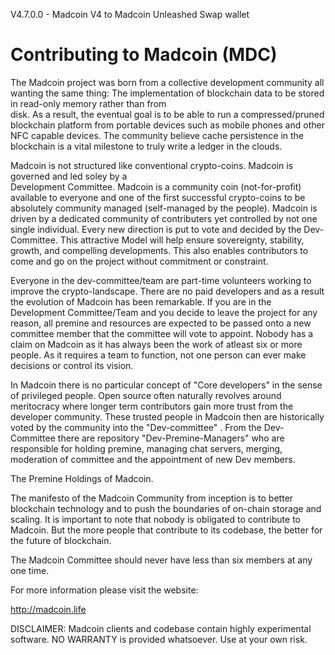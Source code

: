                                     

V4.7.0.0 - Madcoin V4 to Madcoin Unleashed Swap wallet


Contributing to Madcoin (MDC)
==================================


The Madcoin project was born from a collective development community all wanting the 
same thing: The implementation of blockchain data to be stored in read-only memory rather than from  
disk. As a result, the eventual goal is to be able to run a compressed/pruned blockchain platform
from portable devices such as mobile phones and other NFC capable devices. The community believe
cache persistence in the blockchain is a vital milestone to truly write a ledger in the clouds.

Madcoin is not structured like conventional crypto-coins. Madcoin is governed and led soley by a  
Development Committee. Madcoin is a community coin (not-for-profit) available to everyone and 
one of the first successful crypto-coins to be absolutely community managed (self-managed
by the people). Madcoin is driven by a dedicated community of contributers yet controlled
by not one single individual. Every new direction is put to vote and decided by the Dev-Committee. 
This attractive Model will help ensure sovereignty, stability, growth, and compelling developments.
This also enables contributors to come and go on the project without commitment or constraint. 

Everyone in the dev-committee/team are part-time volunteers working to improve the crypto-landscape.
There are no paid developers and as a result the evolution of Madcoin has been remarkable.
If you are in the Development Committee/Team and you decide to leave the project for any reason, all 
premine and resources are expected to be passed onto a new committee member that the committee 
will vote to appoint. Nobody has a claim on Madcoin as it has always been the work of atleast six
or more people. As it requires a team to function, not one person can ever make decisions or control its vision.

In Madcoin there is no particular concept of "Core developers" in the sense of privileged people.
Open source often naturally revolves around meritocracy where longer term contributors
gain more trust from the developer community. These trusted people in Madcoin then
are historically voted by the community into the "Dev-committee" . From the Dev-Committee
there are repository "Dev-Premine-Managers" who are responsible for holding premine, 
managing chat servers, merging, moderation of committee and the appointment of new Dev members.


The Premine Holdings of Madcoin.


The manifesto of the Madcoin Community from inception is to better blockchain technology and to push the 
boundaries of on-chain storage and scaling. It is important to note that nobody is obligated to contribute to Madcoin. But the more people that contribute to its codebase, the better for the future of blockchain.


The Madcoin Committee should never have less than six members at any one time.



For more information please visit the website:

http://madcoin.life




DISCLAIMER:
Madcoin clients and codebase contain highly experimental software. NO WARRANTY is provided whatsoever. Use at your own risk.

